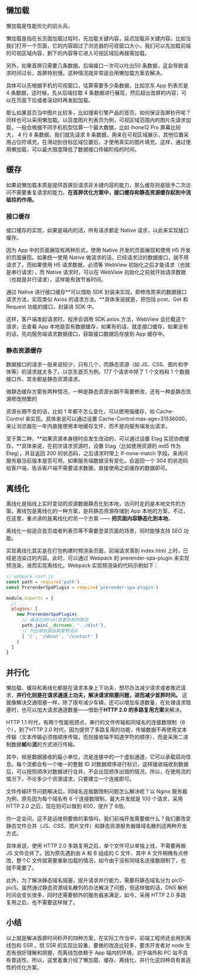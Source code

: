 ## 懒加载

懒加载是性能优化的前头兵。

懒加载是指在长页面加载过程时，先加载关键内容，延迟加载非关键内容。比如当我们打开一个页面，它的内容超过了浏览器的可视窗口大小，我们可以先加载前端的可视区域内容，剩下的内容等它进入可视区域后再按需加载。

另外，如果首屏只需要几条数据，后端接口一次可以吐出50 条数据，这会导致请求时间过长，首屏特别慢。这种情况就非常适合用懒加载方案去解决。

具体可以先根据手机的可视窗口，估算需要多少条数据，比如京东 App 列表页是 4 条数据，这时候，先从后端拉取 4 条数据进行展现，然后超出首屏的内容，可以在页面下拉或者滚动时再发起加载。

那么如果首页当中图片比较多，比如搜索引擎产品的首页，如何保证首屏秒开呢？同样也可以采用懒加载。以百度图片列表页为例，可视区域范围内的图片先请求加载，一般会根据不同手机机型估算一个最大数据，比如 ihone12 Pro 屏幕比较大， 4 行 8 条数据，我们就先请求 8 条数据，用来在可视区域展示，其他位置采用占位符填充，在滑动到目标区域位置后，才使用真实的图片填充。这样，通过使用懒加载，可以最大限度降低了数据接口传输阶段的时间。

## 缓存

如果说懒加载本质是提供首屏后请求非关键内容的能力，那么缓存则是赋予二次访问不需要重复请求的能力。**在首屏优化方案中，接口缓存和静态资源缓存起到中流砥柱的作用。**

### 接口缓存

接口缓存的实现，如果是端内的话，所有请求都走 Native 请求，以此来实现接口缓存。

因为 App 中的页面展现有两种形式，使用 Native 开发的页面展现和使用 H5 开发的页面展现。如果统一使用 Native 做请求的话，已经请求过的数据接口，就不用请求了。而如果使用 H5 请求数据，必须等 WebView 初始化之后才能请求（也就是串行请求），而 Native 请求时，可以在 WebView 初始化之前就开始请求数据（也就是并行请求），这样能有效节省时间。

通过 Native 进行接口缓存**可以借助 SDK 封装来实现，即修改原来的数据接口请求方法，实现类似 Axios 的请求方法。**具体来说就是，把包括 post、Get 和 Request 功能的接口，封装进 SDK 中。

这样，客户端发起请求时，程序会调用 SDK.axios 方法，WebView 会拦截这个请求，去查看 App 本地是否有数据缓存，如果有的话，就走接口缓存，如果没有的话，先向服务端请求数据接口，获取接口数据后存放到 App 缓存中。

### 静态资源缓存

数据接口的请求一般来说较少，只有几个，而静态资源（如 JS、CSS、图片和字体等）的请求就太多了。以京东首页为例，177 个请求中除了 1 个文档和 1 个数据接口外，其余都是静态资源请求。

做静态缓存方案有两种情况，一种是静态资源长期不需要修改，还有一种是静态资源修改频繁的

资源长期不变的话，比如 1 年都不怎么变化，可以使用强缓存，如 Cache-Control 来实现。具体来说可以通过设置 Cache-Control:max-age=31536000，来让浏览器在一年内直接使用本地缓存文件，而不是向服务端发出请求。

至于第二种，**如果资源本身随时会发生改动的，可以通过设置 Etag 实现协商缓存。**具体来说，在初次请求资源时，设置 Etag（比如使用资源的 md5 作为 Etag），并且返回 200 的状态码，之后请求时带上 If-none-match 字段，来询问服务器当前版本是否可用。如果服务端数据没有变化，会返回一个 304 的状态码给客户端，告诉客户端不需要请求数据，直接使用之前缓存的数据即可。

## 离线化

离线化是指线上实时变动的资源数据静态化到本地，访问时走的是本地文件的方案。离线包是离线化的一种方案，是将静态资源存储到 App 本地的方案，不过，在这里，重点讲的是离线化的另一个方案 —— **把页面内容静态化到本地**。

离线化一般适合首页或者列表页等不需要登录页面的场景，同时能够支持 SEO 功能。

实现离线化其实是在打包构建时预渲染页面，前端请求落到 index.html 上时，已经是渲染过的内容。此时，可以通过 Webpack 的 prerender-spa-plugin 来实现预渲染，进而实现离线化。Webpack 实现预渲染的代码示例如下：

```javaScript
// webpack.conf.js
const path = require('path')
const PrerenderSpaPlugin = require('prerender-spa-plugin')

module.exports = {
  // ...
  plugins: [
    new PrerenderSpaPlugin(
      // 编译后的html需要存放的路径
      path.join(__dirname, '../dist'),
      // 列出哪些路由需要预渲染
      [ '/', '/about', '/contact' ]
    )
  ]
}
```

## 并行化

懒加载、缓存和离线化都是在请求本身上下功夫，想尽办法减少请求或者推迟请求，**并行化则是在请求通道上功夫，解决请求阻塞问题，进而减少首屏时间。** 这就像解决交通阻塞一样，除了限号减少车辆，还可以增加车道数量，在处理请求阻塞时，也可以加大请求通道数量——借助于**HTTP 2.0 的多路复用方案**来解决。

HTTP 1.1 时代，有两个性能瓶颈点，串行的文件传输和同域名的连接数限制（6个），到了HTTP 2.0 时代，因为提供了多路复用的功能，传输数据不再使用文本传输（文本传输必须按顺序传输，否则接收端不知道字符的顺序），而是采用二进制数据**帧**和**流**的方式进行传输。

其中，帧是数据接收的最小单位，流是连接中的一个虚拟通道，它可以承载双向信息。每个流都会有一个唯一的整数 ID 对数据顺序进行标识，这样接收端收到数据后，可以按照顺序对数据进行合并，不会出现顺序出错的情况。所以，在使用流的情况下，不论多少个资源请求，只要建立一个连接即可。

文件传输环节问题解决后，同域名连接数限制问题怎么解决呢？以 Nginx 服务器为例，原先因为每个域名有 6 个连接数限制，最大并发就是 100 个请求，采用 HTTP 2.0 之后，现在则可以做到 600，提升了 6倍。

你一定会问，这不是运维侧要做的事情吗，我们前端开发需要做什么？我们要改变静态文件合并（JS、CSS、图片文件）和静态资源服务器做域名散列这两种开发方式。

具体来说，使用 HTTP 2.0 多路复用之后，单个文件可以单独上线，不需要再做 JS 文件合并了。因为原先遇到由 A 和 B 组成的 C 文件，其中 A 文件稍微有点修改，整个C 文件就需要重新加载的情况，如今由于没有同域名连接数限制了，也就不需要了。

此外，为了解决静态域名阻塞，提升请求并行能力，需要将静态域名分为 pic0-pic5。虽然通过静态资源域名散列的办法解决了问题，但这样做的话，DNS 解析时间会变长很多，同时还需要额外的服务器来满足，如今，采用 HTTP 2.0 多路复用之后，也不需要这样做了。

## 小结

以上就是解决首屏时间秒开的四种方案，在实际工作当中，前端工程师还会用到离线包和 SSR 。但 SSR 的实现比较重，要做的改造比较多，要求开发者对 node 生态有很好理解和把握，而离线包依赖于 App 端内的环境，对于端外和 PC 站不具有普适性。所以，这里着重介绍了懒加载、缓存、离线化、并行化这四种具有普适性的优化方案。












